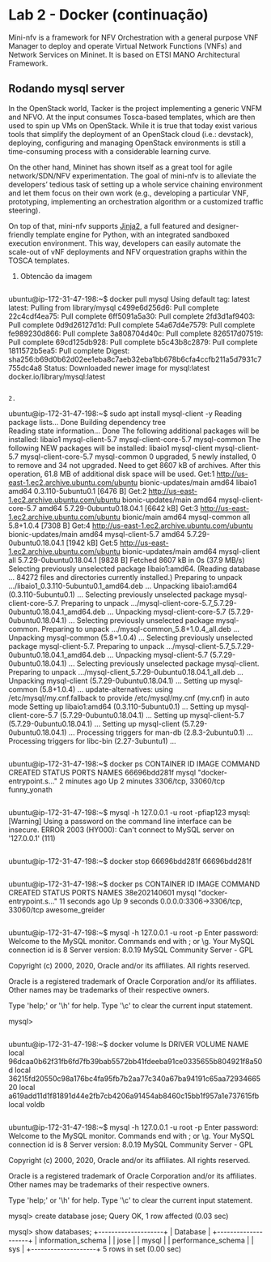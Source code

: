 # Lab 2 - Docker (continuação)
Mini-nfv is a framework for NFV Orchestration with a general purpose VNF Manager to deploy and operate Virtual Network Functions (VNFs) and Network Services on Mininet. It is based on ETSI MANO Architectural Framework.

Rodando mysql server
--------------
In the OpenStack world, Tacker is the project implementing a generic VNFM and NFVO. At the input consumes Tosca-based templates, which are then used to spin up VMs on OpenStack. While it is true that today exist various tools that simplify the deployment of an OpenStack cloud (i.e.: devstack), deploying, configuring and managing OpenStack environments is still a time-consuming process with a considerable learning curve.

On the other hand, Mininet has shown itself as a great tool for agile network/SDN/NFV experimentation. The goal of mini-nfv is to alleviate the developers’ tedious task of setting up a whole service chaining environment and let them focus on their own work (e.g., developing a particular VNF, prototyping, implementing an orchestration algorithm or a customized traffic steering).

On top of that, mini-nfv supports [Jinja2](http://jinja.pocoo.org/docs/2.10/), a full featured and designer-friendly template engine for Python, with an integrated sandboxed execution environment. This way, developers can easily automate the scale-out of vNF deployments and NFV orquestration graphs within the TOSCA templates.

1. Obtencão da imagem
   ```
ubuntu@ip-172-31-47-198:~$ docker pull mysql
Using default tag: latest
latest: Pulling from library/mysql
c499e6d256d6: Pull complete 
22c4cdf4ea75: Pull complete 
6ff5091a5a30: Pull complete 
2fd3d1af9403: Pull complete 
0d9d26127d1d: Pull complete 
54a67d4e7579: Pull complete 
fe989230d866: Pull complete 
3a808704d40c: Pull complete 
826517d07519: Pull complete 
69cd125db928: Pull complete 
b5c43b8c2879: Pull complete 
1811572b5ea5: Pull complete 
Digest: sha256:b69d0b62d02ee1eba8c7aeb32eba1bb678b6cfa4ccfb211a5d7931c7755dc4a8
Status: Downloaded newer image for mysql:latest
docker.io/library/mysql:latest
   ```

2.
```
ubuntu@ip-172-31-47-198:~$ sudo apt install mysql-client -y
Reading package lists... Done
Building dependency tree       
Reading state information... Done
The following additional packages will be installed:
  libaio1 mysql-client-5.7 mysql-client-core-5.7 mysql-common
The following NEW packages will be installed:
  libaio1 mysql-client mysql-client-5.7 mysql-client-core-5.7 mysql-common
0 upgraded, 5 newly installed, 0 to remove and 34 not upgraded.
Need to get 8607 kB of archives.
After this operation, 61.8 MB of additional disk space will be used.
Get:1 http://us-east-1.ec2.archive.ubuntu.com/ubuntu bionic-updates/main amd64 libaio1 amd64 0.3.110-5ubuntu0.1 [6476 B]
Get:2 http://us-east-1.ec2.archive.ubuntu.com/ubuntu bionic-updates/main amd64 mysql-client-core-5.7 amd64 5.7.29-0ubuntu0.18.04.1 [6642 kB]
Get:3 http://us-east-1.ec2.archive.ubuntu.com/ubuntu bionic/main amd64 mysql-common all 5.8+1.0.4 [7308 B]
Get:4 http://us-east-1.ec2.archive.ubuntu.com/ubuntu bionic-updates/main amd64 mysql-client-5.7 amd64 5.7.29-0ubuntu0.18.04.1 [1942 kB]
Get:5 http://us-east-1.ec2.archive.ubuntu.com/ubuntu bionic-updates/main amd64 mysql-client all 5.7.29-0ubuntu0.18.04.1 [9828 B]
Fetched 8607 kB in 0s (37.9 MB/s)      
Selecting previously unselected package libaio1:amd64.
(Reading database ... 84272 files and directories currently installed.)
Preparing to unpack .../libaio1_0.3.110-5ubuntu0.1_amd64.deb ...
Unpacking libaio1:amd64 (0.3.110-5ubuntu0.1) ...
Selecting previously unselected package mysql-client-core-5.7.
Preparing to unpack .../mysql-client-core-5.7_5.7.29-0ubuntu0.18.04.1_amd64.deb ...
Unpacking mysql-client-core-5.7 (5.7.29-0ubuntu0.18.04.1) ...
Selecting previously unselected package mysql-common.
Preparing to unpack .../mysql-common_5.8+1.0.4_all.deb ...
Unpacking mysql-common (5.8+1.0.4) ...
Selecting previously unselected package mysql-client-5.7.
Preparing to unpack .../mysql-client-5.7_5.7.29-0ubuntu0.18.04.1_amd64.deb ...
Unpacking mysql-client-5.7 (5.7.29-0ubuntu0.18.04.1) ...
Selecting previously unselected package mysql-client.
Preparing to unpack .../mysql-client_5.7.29-0ubuntu0.18.04.1_all.deb ...
Unpacking mysql-client (5.7.29-0ubuntu0.18.04.1) ...
Setting up mysql-common (5.8+1.0.4) ...
update-alternatives: using /etc/mysql/my.cnf.fallback to provide /etc/mysql/my.cnf (my.cnf) in auto mode
Setting up libaio1:amd64 (0.3.110-5ubuntu0.1) ...
Setting up mysql-client-core-5.7 (5.7.29-0ubuntu0.18.04.1) ...
Setting up mysql-client-5.7 (5.7.29-0ubuntu0.18.04.1) ...
Setting up mysql-client (5.7.29-0ubuntu0.18.04.1) ...
Processing triggers for man-db (2.8.3-2ubuntu0.1) ...
Processing triggers for libc-bin (2.27-3ubuntu1) ...
```

```
ubuntu@ip-172-31-47-198:~$ docker ps
CONTAINER ID        IMAGE               COMMAND                  CREATED             STATUS              PORTS                 NAMES
66696bdd281f        mysql               "docker-entrypoint.s…"   2 minutes ago       Up 2 minutes        3306/tcp, 33060/tcp   funny_yonath
```

```
ubuntu@ip-172-31-47-198:~$ mysql -h 127.0.0.1 -u root -pfiap123
mysql: [Warning] Using a password on the command line interface can be insecure.
ERROR 2003 (HY000): Can't connect to MySQL server on '127.0.0.1' (111)
```

```
ubuntu@ip-172-31-47-198:~$ docker stop 66696bdd281f
66696bdd281f
```

```
ubuntu@ip-172-31-47-198:~$ docker ps
CONTAINER ID        IMAGE               COMMAND                  CREATED             STATUS              PORTS                               NAMES
38e202140601        mysql               "docker-entrypoint.s…"   11 seconds ago      Up 9 seconds        0.0.0.0:3306->3306/tcp, 33060/tcp   awesome_greider
```

```
ubuntu@ip-172-31-47-198:~$ mysql -h 127.0.0.1 -u root -p
Enter password: 
Welcome to the MySQL monitor.  Commands end with ; or \g.
Your MySQL connection id is 8
Server version: 8.0.19 MySQL Community Server - GPL

Copyright (c) 2000, 2020, Oracle and/or its affiliates. All rights reserved.

Oracle is a registered trademark of Oracle Corporation and/or its
affiliates. Other names may be trademarks of their respective
owners.

Type 'help;' or '\h' for help. Type '\c' to clear the current input statement.

mysql>
```

```
ubuntu@ip-172-31-47-198:~$ docker volume ls
DRIVER              VOLUME NAME
local               96dcaa0b62f31fb6fd7fb39bab5572bb41fdeeba91ce0335655b804921f8a50d
local               36215fd20550c98a176bc4fa95fb7b2aa77c340a67ba94191c65aa7293466520
local               a619add11d1f81891d44e2fb7cb4206a91454ab8460c15bb1f957a1e737615fb
local               voldb
```

```
ubuntu@ip-172-31-47-198:~$ mysql -h 127.0.0.1 -u root -p
Enter password: 
Welcome to the MySQL monitor.  Commands end with ; or \g.
Your MySQL connection id is 8
Server version: 8.0.19 MySQL Community Server - GPL

Copyright (c) 2000, 2020, Oracle and/or its affiliates. All rights reserved.

Oracle is a registered trademark of Oracle Corporation and/or its
affiliates. Other names may be trademarks of their respective
owners.

Type 'help;' or '\h' for help. Type '\c' to clear the current input statement.

mysql> create database jose;
Query OK, 1 row affected (0.03 sec)

mysql> show databases;
+--------------------+
| Database           |
+--------------------+
| information_schema |
| jose               |
| mysql              |
| performance_schema |
| sys                |
+--------------------+
5 rows in set (0.00 sec)
```
